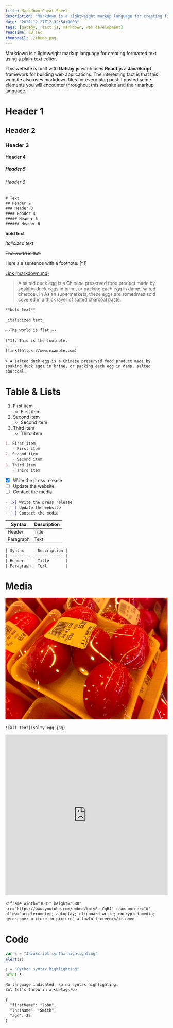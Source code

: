 ```yaml
---
title: Markdown Cheat Sheet
description: "Markdown is a lightweight markup language for creating formatted text using a plain-text editor. I created small cheat sheet with all markup elements in one place for you!"
date: "2020-12-27T12:32:54+0000"
tags: [gatsby, react.js, markdown, web development]
readTime: 30 sec
thumbnail: ./thumb.png
---
```


Markdown is a lightweight markup language for creating formatted text using a plain-text editor.

This website is built with **Gatsby.js** witch uses **React.js** a **JavaScript** framework for building web applications. The interesting fact is that this website also uses markdown files for every blog post. I posted some elements you will encounter throughout this website and their markup language.

# Header 1

## Header 2

### Header 3

#### Header 4

##### Header 5

###### Header 6

    # Text
    ## Header 2
    ### Header 3
    #### Header 4
    ##### Header 5
    ###### Header 6

**bold text**

_italicized text_

~~The world is flat.~~

Here's a sentence with a footnote. [^1]

[Link (markdown.md)](https://raw.github.com/adamschwartz/github-markdown-kitchen-sink/master/README.md)

> A salted duck egg is a Chinese preserved food product made by soaking duck eggs in brine, or packing each egg in damp, salted charcoal. In Asian
> supermarkets, these eggs are sometimes sold covered in a thick layer of salted charcoal paste.

    **bold text**

    _italicized text_

    ~~The world is flat.~~

    [^1]: This is the footnote.

    [link](https://www.example.com)

    > A salted duck egg is a Chinese preserved food product made by soaking duck eggs in brine, or packing each egg in damp, salted charcoal.

# Table & Lists

1. First item
   - First item
2. Second item
   - Second item
3. Third item
   - Third item

```markdown
1. First item
   - First item
2. Second item
   - Second item
3. Third item
   - Third item
```

- [x] Write the press release
- [ ] Update the website
- [ ] Contact the media

```markdown
- [x] Write the press release
- [ ] Update the website
- [ ] Contact the media
```

| Syntax    | Description |
| --------- | ----------- |
| Header    | Title       |
| Paragraph | Text        |

```
| Syntax    | Description |
| --------- | ----------- |
| Header    | Title       |
| Paragraph | Text        |
```

# Media

![alt text](salty_egg.jpg)

    ![alt text](salty_egg.jpg)

<iframe width="100%" height="500" src="https://www.youtube.com/embed/tpiyEe_CqB4" frameborder="0" allow="accelerometer; autoplay; clipboard-write; encrypted-media; gyroscope; picture-in-picture" allowfullscreen></iframe>

```
<iframe width="1031" height="580" src="https://www.youtube.com/embed/tpiyEe_CqB4" frameborder="0" allow="accelerometer; autoplay; clipboard-write; encrypted-media; gyroscope; picture-in-picture" allowfullscreen></iframe>
```

# Code

```javascript
var s = "JavaScript syntax highlighting"
alert(s)
```

```python
s = "Python syntax highlighting"
print s
```

```
No language indicated, so no syntax highlighting.
But let's throw in a <b>tag</b>.

{
  "firstName": "John",
  "lastName": "Smith",
  "age": 25
}
```
